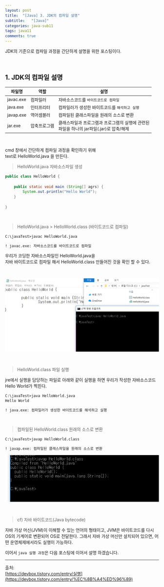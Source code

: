 ```yaml
---
layout: post
title:  "[Java] 3. JDK의 컴파일 설명"
subtitle:   "[Java]"
categories: java-sub11
tags: java11
comments: true
---
```


JDK의 기준으로 컴파일 과정을 간단하게 설명을 위한 포스팅이다.

<br>


## 1. JDK의 컴파일 설명

파일명 | 역할 | 설명
---- | ---- | ----
javac.exe | 컴파일러 | 자바소스코드를 `바이트코드로 컴파일`
java.exe | 인터프리터 | 컴파일러가 생성한 바이트코드를 `해석하고 실행`
javap.exe | 역어셈블러 | 컴파일된 클래스파일을 원래의 소스로 변환
jar.exe | 압축프로그램 | 클래스파일과 프로그램과 프로그램의 실행에 관련된<br>파일을 하나의 jar파일(.jar)로 압축/해제

<br>


cmd 창에서 간단하게 컴파일 과정을 확인하기 위해  
text로 HelloWorld.java 을 만든다.

> HelloWorld.java 자바소스파일 생성

```java
public class HelloWorld {
	
	public static void main (String[] agrs) {
		System.out.println("Hello World");
	}

}
```

<br>

> HelloWorld.java > HelloWorld.class (바이트코드로 컴파일)

```
C:\javaTest>javac HelloWorld.java
```

`! javac.exe: 자바소스코드를 바이트코드로 컴파일`

우리가 코딩한 자바소스파일인 HelloWorld.java을  
자바 바이트코드로 컴파일 해서 HelloWorld.class 만들어진 것을 확인 할 수 있다.

<br>

[![jdk-compile_1](/assets/img/devlog/201905/jdk-compile_1.png)]()
 
<br>


> HelloWorld.class 파일 실행

jre에서 실행을 담당하는 파일로 아래와 같이 실행을 하면 우리가 작성한 자바소스코드  Hello World가 찍힌다.

```
C:\javaTest>java HelloWorld.java
Hello World
```

`! java.exe: 컴파일러가 생성한 바이트코드를 해석하고 실행`

<br>


> 컴파일된 HelloWorld.class 원래의 소스로 변환

```
C:\javaTest>javap HelloWorld.class
```

`! javap.exe: 컴파일된 클래스파일을 원래의 소스로 변환`


[![jdk-compile_2](/assets/img/devlog/201905/jdk-compile_2.png)]()


<br>


> cf) 자바 바이트코드(Java bytecode)

자바 가상 머신(JVM)이 이해할 수 있는 언어의 형태이고, JVM은 바이트코드를 다시 OS의 기계어로 변환되어 OS로 전달한다. 
그래서 자바 가상 머신만 설치되어 있으면, 어떤 운영체제에서라도 실행이 가능하다.


이어서 `java 실행 과정`은 다음 포스팅에 이어서 설명 하겠습니다.

---

출처:  
[https://devbox.tistory.com/entry/실행](https://devbox.tistory.com/entry/%EC%8B%A4%ED%96%89)